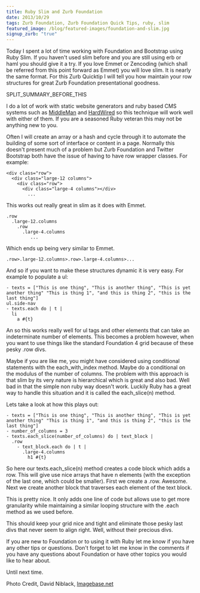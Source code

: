 ```yaml
---
title: Ruby Slim and Zurb Foundation
date: 2013/10/29
tags: Zurb Foundation, Zurb Foundation Quick Tips, ruby, slim
featured_image: /blog/featured-images/foundation-and-slim.jpg
signup_zurb: "true"
---
```


Today I spent a lot of time working with Foundation and Bootstrap using Ruby Slim. If you haven't used slim before and you are still using erb or haml you should give it a try. If you love Emmet or Zencoding (which shall be referred from this point forward as Emmet) you will love slim. It is nearly the same format. For this Zurb Quicktip I will tell you how maintain your row structures for great Zurb Foundation presentational goodness.

SPLIT\_SUMMARY\_BEFORE\_THIS

I do a lot of work with static website generators and ruby based CMS systems such as [MiddleMan](http://www.middlemanapp.com) and [HardWired](https://github.com/nathanaeljones/hardwired) so this technique will work well with either of them. If you are a seasoned Ruby veteran this may not be anything new to you.

Often I will create an array or a hash and cycle through it to automate the building of some sort of interface or content in a page. Normally this doesn't present much of a problem but Zurb Foundation and Twitter Bootstrap both have the issue of having to have row wrapper classes. For example:

<pre><code class="html">&lt;div class=&quot;row&quot;&gt;
  &lt;div class=&quot;large-12 columns&quot;&gt;
    &lt;div class=&quot;row&quot;&gt;
      &lt;div class=&quot;large-4 columns&quot;&gt;&lt;/div&gt;
        ...
</code></pre>

This works out really great in slim as it does with Emmet.

<pre><code class="ruby">.row
  .large-12.columns
    .row
      .large-4.columns
         ...
</code></pre>

Which ends up being very similar to Emmet.


<pre><code class="html">.row&gt;.large-12.columns&gt;.row&gt;.large-4.columns&gt;...</code></pre>

And so if you want to make these structures dynamic it is very easy. For example to populate a ul:

<pre><code class="ruby">- texts = [&quot;This is one thing&quot;, &quot;This is another thing&quot;, &quot;This is yet another thing&quot; &quot;This is thing 1&quot;, &quot;and this is thing 2&quot;, &quot;this is the last thing&quot;]
ul.side-nav
- texts.each do | t | 
  li
    a #{t}
</code></pre>

An so this works really well for ul tags and other elements that can take an indeterminate number of elements. This becomes a problem however, when you want to use things like the standard Foundation 4 grid because of these pesky .row divs.

Maybe if you are like me, you might have considered using conditional statements with the each_with_index method. Maybe do a conditional on the modulus of the number of columns. The problem with this approach is that slim by its very nature is hierarchical which is great and also bad. Well bad in that the simple non ruby way doesn't work. Luckily Ruby has a great way to handle this situation and it is called the each_slice(n) method.

Lets take a look at how this plays out:

<pre><code class="ruby">- texts = [&quot;This is one thing&quot;, &quot;This is another thing&quot;, &quot;This is yet another thing&quot; &quot;This is thing 1&quot;, &quot;and this is thing 2&quot;, &quot;this is the last thing&quot;]
- number_of_columns = 3
- texts.each_slice(number_of_columns) do | text_block | 
  .row
    - text_block.each do | t | 
      .large-4.columns
        h1 #{t}
</code></pre>

So here our texts.each_slice(n) method creates a code block which adds a row. This will give use nice arrays that have n elements (with the exception of the last one, which could be smaller). First we create a .row. Awesome. Next we create another block that traverses each element of the text block.

This is pretty nice. It only adds one line of code but allows use to get more granularity while maintaining a similar looping structure with the .each method as we used before.

This should keep your grid nice and tight and eliminate those pesky last divs that never seem to align right. Well, without their precious divs.

If you are new to Foundation or to using it with Ruby let me know if you have any other tips or questions. Don't forget to let me know in the comments if you have any questions about Foundation or have other topics you would like to hear about.

Until next time.

Photo Credit, David Niblack, [Imagebase.net](http://www.imagebase.net/)